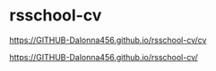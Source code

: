 # rsschool-cv

https://GITHUB-Dalonna456.github.io/rsschool-cv/cv

https://GITHUB-Dalonna456.github.io/rsschool-cv/
